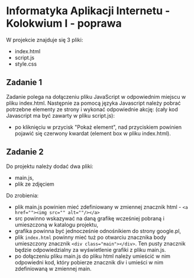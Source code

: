 # Informatyka Aplikacji Internetu - Kolokwium I - poprawa

W projekcie znajduje się 3 pliki: 
- index.html
- script.js
- style.css

## Zadanie 1

Zadanie polega na dołączeniu pliku JavaScript w odpowiednim miejscu w pliku index.html.
Następnie za pomocą języka Javascript należy pobrać potrzebne elementy ze strony i wykonać odpowiednie akcję:
(cały kod Javascript ma być zawarty w pliku script.js):
- po kliknięciu w przycisk "Pokaż element", nad przyciskiem powinien pojawić się czerwony kwardat (element box w pliku index.html).

## Zadanie 2

Do projektu należy dodać dwa pliki:
- main.js,
- plik ze zdjęciem

Do zrobienia:
- plik main.js powinien mieć zdefiniowany w zmiennej znacznik html - `<a href=""><img src="" alt=""/></a>`
- src powinno wskazywać na daną grafikę wcześniej pobraną i umieszczoną w katalogu projektu,
- grafika powinna być jednocześnie odnośnikiem do strony google.pl,
- plik `index.html` powinny mieć tuż po otwarciu znacznika body umieszczony znacznik `<div class="main"></div>`. 
Ten pusty znacznik będzie odpowiedzialny za wyświetlenie grafiki z pliku main.js.
- po dołączeniu pliku main.js do pliku html należy umieścić w nim odpowiedni kod, który pobierze znacznik div i umieści w nim zdefiniowaną w zmiennej main.
